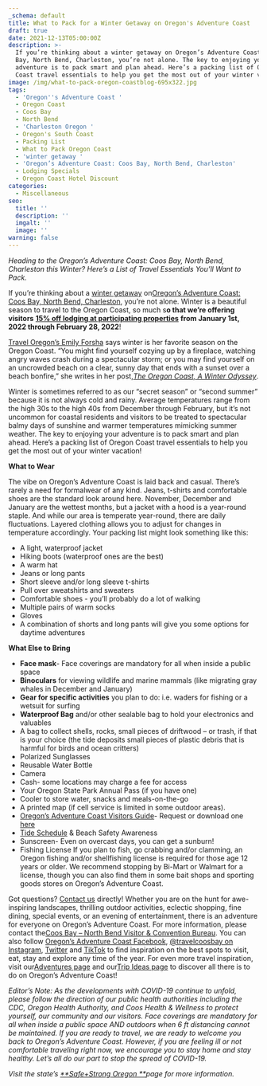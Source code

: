 ```yaml
---
_schema: default
title: What to Pack for a Winter Getaway on Oregon's Adventure Coast
draft: true
date: 2021-12-13T05:00:00Z
description: >-
  If you’re thinking about a winter getaway on Oregon’s Adventure Coast: Coos
  Bay, North Bend, Charleston, you’re not alone. The key to enjoying your
  adventure is to pack smart and plan ahead. Here’s a packing list of Oregon
  Coast travel essentials to help you get the most out of your winter vacation!
image: /img/what-to-pack-oregon-coastblog-695x322.jpg
tags:
  - 'Oregon''s Adventure Coast '
  - Oregon Coast
  - Coos Bay
  - North Bend
  - 'Charleston Oregon '
  - Oregon's South Coast
  - Packing List
  - What to Pack Oregon Coast
  - 'winter getaway '
  - 'Oregon’s Adventure Coast: Coos Bay, North Bend, Charleston'
  - Lodging Specials
  - Oregon Coast Hotel Discount
categories:
  - Miscellaneous
seo:
  title: ''
  description: ''
  imgalt: ''
  image: ''
warning: false
---
```

*Heading to the Oregon’s Adventure Coast: Coos Bay, North Bend, Charleston this Winter? Here’s a List of Travel Essentials You’ll Want to Pack.*

If you’re thinking about a [winter getaway](https://www.oregonsadventurecoast.com/blog/ten-things-to-do-this-winter-on-oregon-s-adventure-coast/) on[Oregon’s Adventure Coast: Coos Bay, North Bend, Charleston](https://www.oregonsadventurecoast.com/adventures/), you’re not alone. Winter is a beautiful season to travel to the Oregon Coast, so much s**o that we’re offering visitors** [**15% off lodging at participating properties**](https://www.oregonsadventurecoast.com/storm15/) **from January 1st, 2022 through February 28, 2022**!

[Travel Oregon’s Emily Forsha](http://traveloregon.com/author/eforsha/) says winter is her favorite season on the Oregon Coast. “You might find yourself cozying up by a fireplace, watching angry waves crash during a spectacular storm; or you may find yourself on an uncrowded beach on a clear, sunny day that ends with a sunset over a beach bonfire,” she writes in her post,[*The Oregon Coast, A Winter Odyssey*](http://traveloregon.com/trip-ideas/oregon-stories/the-oregon-coast-a-winter-odyssey/%20).

Winter is sometimes referred to as our “secret season” or “second summer” because it is not always cold and rainy. Average temperatures range from the high 30s to the high 40s from December through February, but it’s not uncommon for coastal residents and visitors to be treated to spectacular balmy days of sunshine and warmer temperatures mimicking summer weather. The key to enjoying your adventure is to pack smart and plan ahead. Here’s a packing list of Oregon Coast travel essentials to help you get the most out of your winter vacation!

**What to Wear**

The vibe on Oregon’s Adventure Coast is laid back and casual. There’s rarely a need for formalwear of any kind. Jeans, t-shirts and comfortable shoes are the standard look around here. November, December and January are the wettest months, but a jacket with a hood is a year-round staple. And while our area is temperate year-round, there are daily fluctuations. Layered clothing allows you to adjust for changes in temperature accordingly. Your packing list might look something like this:

* A light, waterproof jacket
* Hiking boots (waterproof ones are the best)
* A warm hat
* Jeans or long pants
* Short sleeve and/or long sleeve t-shirts
* Pull over sweatshirts and sweaters
* Comfortable shoes - you’ll probably do a lot of walking
* Multiple pairs of warm socks
* Gloves
* A combination of shorts and long pants will give you some options for daytime adventures

**What Else to Bring**

* **Face mask**\- Face coverings are mandatory for all when inside a public space
* **Binoculars** for viewing wildlife and marine mammals (like migrating gray whales in December and January)
* **Gear for specific activities** you plan to do: i.e. waders for fishing or a wetsuit for surfing
* **Waterproof Bag** and/or other sealable bag to hold your electronics and valuables
* A bag to collect shells, rocks, small pieces of driftwood – or trash, if that is your choice (the tide deposits small pieces of plastic debris that is harmful for birds and ocean critters)
* Polarized Sunglasses
* Reusable Water Bottle
* Camera
* Cash- some locations may charge a fee for access
* Your Oregon State Park Annual Pass (if you have one)
* Cooler to store water, snacks and meals-on-the-go
* A printed map (if cell service is limited in some outdoor areas).
* [Oregon’s Adventure Coast Visitors Guide](https://www.oregonsadventurecoast.com/img/Oregon-Coast-Visitor-Guide.pdf)\- Request or download one [here](https://www.oregonsadventurecoast.com/contact/#contactform)
* [Tide Schedule](https://www.tideschart.com/United-States/Oregon/Coos-County/Coos-Bay/) & Beach Safety Awareness
* Sunscreen- Even on overcast days, you can get a sunburn!
* Fishing License If you plan to fish, go crabbing and/or clamming, an Oregon fishing and/or shellfishing license is required for those age 12 years or older. We recommend stopping by Bi-Mart or Walmart for a license, though you can also find them in some bait shops and sporting goods stores on Oregon’s Adventure Coast.

Got questions? [Contact us](https://www.oregonsadventurecoast.com/contact/) directly! Whether you are on the hunt for awe-inspiring landscapes, thrilling outdoor activities, eclectic shopping, fine dining, special events, or an evening of entertainment, there is an adventure for everyone on Oregon’s Adventure Coast. For more information, please contact the[Coos Bay – North Bend Visitor & Convention Bureau](https://www.oregonsadventurecoast.com/). You can also follow [Oregon’s Adventure Coast Facebook](https://www.facebook.com/OregonsAdventureCoast/), [@travelcoosbay on Instagram](https://www.instagram.com/travelcoosbay/), [Twitter](https://twitter.com/travelcoosbay?lang=en) and [TikTok](https://www.tiktok.com/@oregonsadventurecoast?lang=en) to find inspiration on the best spots to visit, eat, stay and explore any time of the year. For even more travel inspiration, visit our[Adventures page](https://www.oregonsadventurecoast.com/adventures) and our[Trip Ideas page](https://www.oregonsadventurecoast.com/tripideas) to discover all there is to do on Oregon’s Adventure Coast!

*Editor’s Note: As the developments with COVID-19 continue to unfold, please follow the direction of our public health authorities including the CDC, Oregon Health Authority, and Coos Health & Wellness to protect yourself, our community and our visitors. Face coverings are mandatory for all when inside a public space AND outdoors when 6 ft distancing cannot be maintained. If you are ready to travel, we are ready to welcome you back to Oregon’s Adventure Coast. However, if you are feeling ill or not comfortable traveling right now, we encourage you to stay home and stay healthy. Let’s all do our part to stop the spread of COVID-19.*

*Visit the state’s* [*\*\*Safe+Strong Oregon \*\**](https://www.safestrongoregon.org/)*page for more information.*